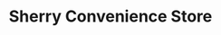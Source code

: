 ---
title: "Sherry Convenience Store"
url: /vancouver/sherry-convenience-store/
shop: convenience
---